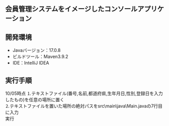 ## 会員管理システムをイメージしたコンソールアプリケーション  
## 開発環境  
  * Javaバージョン：17.0.8  
  * ビルドツール：Maven3.9.2  
  * IDE：IntelliJ IDEA  

  
## 実行手順  
 10/05時点
 ⒈テキストファイル(番号,名前,都道府県,生年月日,性別,登録日を入力したもの)を任意の場所に置く  
 ⒉テキストファイルを置いた場所の絶対パスをsrc\main\java\Main.javaの7行目に入力  
 実行

